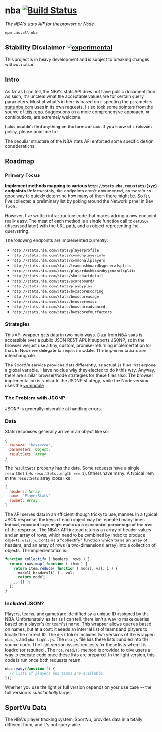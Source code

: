 # nba [![Build Status](https://travis-ci.org/nickb1080/nba.svg?branch=master)](https://travis-ci.org/nickb1080/nba)
*The NBA's stats API for the browser or Node*

`npm install nba`

## Stability Disclaimer [![experimental](http://badges.github.io/stability-badges/dist/experimental.svg)](http://github.com/badges/stability-badges)

This project is in heavy development and is subject to breaking changes without notice.

## Intro

As far as I can tell, the NBA's stats API does not have public documentation. As such, it's unclear what the acceptable values are for certain query parameters. Most of what's in here is based on inspecting the parameters [stats.nba.com](http://stats.nba.com/) uses in its own requests. I also took some pointers from the source of [this repo](https://github.com/Caged/nba-player-tracking). Suggestions on a more comprehensive approach, or contributions, are extremely welcome.

I also couldn't find anything on the terms of use. If you know of a relevant policy, please point me to it.

The peculiar structure of the NBA stats API enforced some specific design considerations. 

## Roadmap

### Primary Focus
**Implement methods mapping to various `http://stats.nba.com/stats/{xyz}` endpoints**
Unfortunately, the endpoints aren't documented, so there's no good way to quickly determine how many of them there might be. So far, I've collected a preliminary list by poking around the Network panel in Dev Tools. 

However, I've written infrastructure code that makes adding a new endpoint really easy. The meat of each method is a single function call to `getJSON` (discussed later) with the URL path, and an object representing the querystring.

The following endpoints are implemented currently:
- `http://stats.nba.com/stats/playerprofile`
- `http://stats.nba.com/stats/commonplayerinfo`
- `http://stats.nba.com/stats/commonallplayers`
- `http://stats.nba.com/stats/teamdashboardbygeneralsplits`
- `http://stats.nba.com/stats/playerdashboardbygeneralsplits`
- `http://stats.nba.com/stats/shotchartdetail`
- `http://stats.nba.com/stats/scoreboard/`
- `http://stats.nba.com/stats/playbyplay`
- `http://stats.nba.com/stats/boxscorescoring`
- `http://stats.nba.com/stats/boxscoreusage`
- `http://stats.nba.com/stats/boxscoremisc`
- `http://stats.nba.com/stats/boxscoreadvanced`
- `http://stats.nba.com/stats/boxscorefourfactors`

### Strategies
This API wrapper gets data in two main ways. Data from NBA stats is accessible over a public JSON REST API. It supports JSONP, so in the browser we just use a tiny, custom, promise-returning implementation for that. In Node we delegate to `request` module. The implementations are interchangable.

The SportVu service provides data differently, as actual .js files that expose a global variable. I have no clue why they elected to do it this way. Anyway, there are similar browser/Node strategies for these files also. The browser implementation is similar to the JSONP strategy, while the Node version uses the [`vm` module]().

### The Problem with JSONP
JSONP is generally miserable at handling errors.

### Data
Stats responses generally arrive in an object like so:

```js
{
  resouce: "boxscore",
  parameters: Object, 
  resultSets: Array
}
```

The `resultSets` property has the data. Some requests have a single `resultSet` (i.e. `resultSets.length === 1`). Others have many. A typical item in the `resultSets` array looks like:

```js
{
  headers: Array,
  name: "PlayerStats"
  rowSet: Array
}
```

The API serves data in an efficient, though tricky to use, manner. In a typical JSON response, the keys of each object may be repeated many times. Indeed, repeated keys might make up a substantial percentage of the size of the response. The NBA's API instead returns an array of header values and an array of rows, which need to be combined by index to produce objects. `util.js` contains a "collectify" function which turns an array of headers, and an array of rows (a two-dimensional array) into a collection of objects. The implementation is:

```js
function collectify ( headers, rows ) {
  return rows.map( function ( item ) {
    return item.reduce( function ( model, val, i ) {
      model[ headers[i] ] = val;
      return model;
    }, {} );
  });
}
```

### Included JSON?
Players, teams, and games are identified by a unique ID assigned by the NBA. Unfortunately, as far as I can tell, there isn't a way to make queries based on a player's (or team's) name. This wrapper allows queries based on names, but at a cost: it needs an internal list of teams and players to locate the correct ID. The `dist` folder includes two versions of the wrapper: `nba.js` and `nba-light.js`. The `nba.js` file has these lists bundled into the source code. The light version issues requests for these lists when it is loaded (or required). The `nba.ready()` method is provided to give users a way to execute code once these lists are prepared. In the light version, this code is run once both requests return.

```js
nba.ready(function () {
  // lists of players and teams are available.
});
```
Whether you use the light or full version depends on your use case -- the full version is _substantially_ larger.

## SportVu Data
The NBA's player tracking system, SportVu, provides data in a totally different form, and it's not query-able. 
